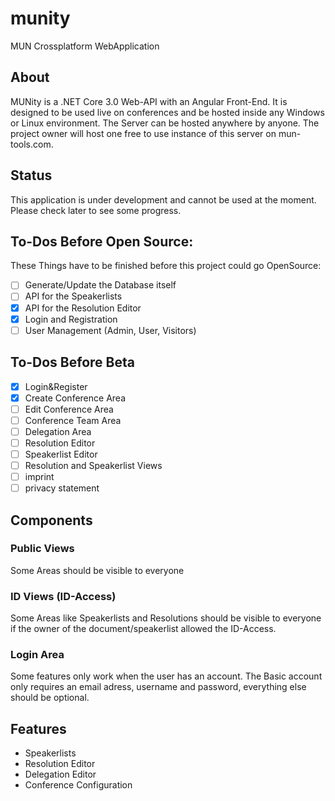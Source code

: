 # munity
MUN Crossplatform WebApplication

## About
MUNity is a .NET Core 3.0 Web-API with an Angular Front-End. It is designed to be used live on conferences and be hosted inside any
Windows or Linux environment. The Server can be hosted anywhere by anyone. The project owner will host one free to use instance of this
server on mun-tools.com.

## Status
This application is under development and cannot be used at the moment. Please check later to see some progress.

## To-Dos Before Open Source:
These Things have to be finished before this project could go OpenSource: 
* [ ] Generate/Update the Database itself
* [ ] API for the Speakerlists
* [X] API for the Resolution Editor
* [X] Login and Registration
* [ ] User Management (Admin, User, Visitors)

## To-Dos Before Beta
* [X] Login&Register
* [X] Create Conference Area
* [ ] Edit Conference Area
* [ ] Conference Team Area
* [ ] Delegation Area
* [ ] Resolution Editor
* [ ] Speakerlist Editor
* [ ] Resolution and Speakerlist Views
* [ ] imprint
* [ ] privacy statement

## Components

### Public Views
Some Areas should be visible to everyone

### ID Views (ID-Access)
Some Areas like Speakerlists and Resolutions should be visible to everyone if the owner of the document/speakerlist 
allowed the ID-Access.

### Login Area
Some features only work when the user has an account.
The Basic account only requires an email adress, username and password, everything else should be optional.

## Features
* Speakerlists
* Resolution Editor
* Delegation Editor
* Conference Configuration
